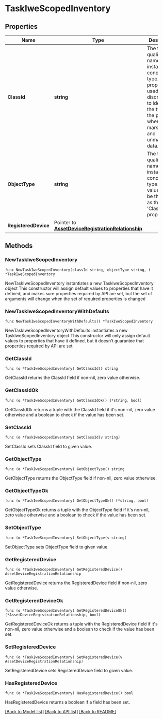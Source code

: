 # TaskIweScopedInventory

## Properties

Name | Type | Description | Notes
------------ | ------------- | ------------- | -------------
**ClassId** | **string** | The fully-qualified name of the instantiated, concrete type. This property is used as a discriminator to identify the type of the payload when marshaling and unmarshaling data. | [default to "task.IweScopedInventory"]
**ObjectType** | **string** | The fully-qualified name of the instantiated, concrete type. The value should be the same as the &#39;ClassId&#39; property. | [default to "task.IweScopedInventory"]
**RegisteredDevice** | Pointer to [**AssetDeviceRegistrationRelationship**](asset.DeviceRegistration.Relationship.md) |  | [optional] 

## Methods

### NewTaskIweScopedInventory

`func NewTaskIweScopedInventory(classId string, objectType string, ) *TaskIweScopedInventory`

NewTaskIweScopedInventory instantiates a new TaskIweScopedInventory object
This constructor will assign default values to properties that have it defined,
and makes sure properties required by API are set, but the set of arguments
will change when the set of required properties is changed

### NewTaskIweScopedInventoryWithDefaults

`func NewTaskIweScopedInventoryWithDefaults() *TaskIweScopedInventory`

NewTaskIweScopedInventoryWithDefaults instantiates a new TaskIweScopedInventory object
This constructor will only assign default values to properties that have it defined,
but it doesn't guarantee that properties required by API are set

### GetClassId

`func (o *TaskIweScopedInventory) GetClassId() string`

GetClassId returns the ClassId field if non-nil, zero value otherwise.

### GetClassIdOk

`func (o *TaskIweScopedInventory) GetClassIdOk() (*string, bool)`

GetClassIdOk returns a tuple with the ClassId field if it's non-nil, zero value otherwise
and a boolean to check if the value has been set.

### SetClassId

`func (o *TaskIweScopedInventory) SetClassId(v string)`

SetClassId sets ClassId field to given value.


### GetObjectType

`func (o *TaskIweScopedInventory) GetObjectType() string`

GetObjectType returns the ObjectType field if non-nil, zero value otherwise.

### GetObjectTypeOk

`func (o *TaskIweScopedInventory) GetObjectTypeOk() (*string, bool)`

GetObjectTypeOk returns a tuple with the ObjectType field if it's non-nil, zero value otherwise
and a boolean to check if the value has been set.

### SetObjectType

`func (o *TaskIweScopedInventory) SetObjectType(v string)`

SetObjectType sets ObjectType field to given value.


### GetRegisteredDevice

`func (o *TaskIweScopedInventory) GetRegisteredDevice() AssetDeviceRegistrationRelationship`

GetRegisteredDevice returns the RegisteredDevice field if non-nil, zero value otherwise.

### GetRegisteredDeviceOk

`func (o *TaskIweScopedInventory) GetRegisteredDeviceOk() (*AssetDeviceRegistrationRelationship, bool)`

GetRegisteredDeviceOk returns a tuple with the RegisteredDevice field if it's non-nil, zero value otherwise
and a boolean to check if the value has been set.

### SetRegisteredDevice

`func (o *TaskIweScopedInventory) SetRegisteredDevice(v AssetDeviceRegistrationRelationship)`

SetRegisteredDevice sets RegisteredDevice field to given value.

### HasRegisteredDevice

`func (o *TaskIweScopedInventory) HasRegisteredDevice() bool`

HasRegisteredDevice returns a boolean if a field has been set.


[[Back to Model list]](../README.md#documentation-for-models) [[Back to API list]](../README.md#documentation-for-api-endpoints) [[Back to README]](../README.md)


